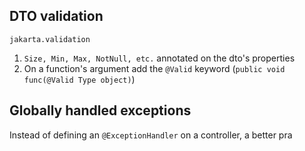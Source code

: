 ## DTO validation
`jakarta.validation`
1. `Size, Min, Max, NotNull, etc.` annotated on the dto's properties
2. On a function's argument add the `@Valid` keyword (`public void func(@Valid Type object)`)
## Globally handled exceptions
Instead of defining an `@ExceptionHandler` on a controller, a better pra
<!--stackedit_data:
eyJoaXN0b3J5IjpbNDIzNjM5MTgyLDE2MzIxNjI0NDJdfQ==
-->